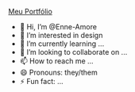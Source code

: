 [Meu Portfólio](https://enne-amore.github.io/Portfolio/)

- 👋 Hi, I’m @Enne-Amore
- 👀 I’m interested in design
- 🌱 I’m currently learning ...
- 💞️ I’m looking to collaborate on ...
- 📫 How to reach me ...
- 😄 Pronouns: they/them
- ⚡ Fun fact: ...

